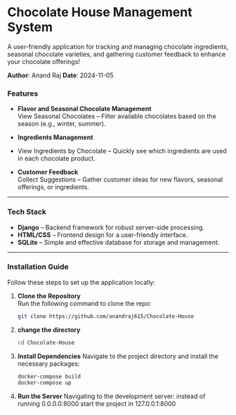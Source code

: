 # Chocolate House Management System

A user-friendly application for tracking and managing chocolate ingredients, seasonal chocolate varieties, and gathering customer feedback to enhance your chocolate offerings!

**Author**: Anand Raj
**Date**: 2024-11-05

###  Features

- **Flavor and Seasonal Chocolate Management**  
  View Seasonal Chocolates – Filter available chocolates based on the season (e.g., winter, summer).
- **Ingredients Management**
- 
  View Ingredients by Chocolate – Quickly see which ingredients are used in each chocolate product.

- **Customer Feedback**  
  Collect Suggestions – Gather customer ideas for new flavors, seasonal offerings, or ingredients.

---

###  Tech Stack
- **Django** – Backend framework for robust server-side processing.
- **HTML/CSS** – Frontend design for a user-friendly interface.
- **SQLite** – Simple and effective database for storage and management.

---

### Installation Guide
Follow these steps to set up the application locally:

1. **Clone the Repository**  
   Run the following command to clone the repo:
   ```bash
   git clone https://github.com/anandraj615/Chocolate-House

2. **change the directory**
    ```bash
    cd Chocolate-House
4. **Install Dependencies**
    Navigate to the project directory and install the necessary packages:
    ```bash
    docker-compose build
    docker-compose up
5. **Run the Server**
    Navigating to the development server:
   instead of running 0.0.0.0:8000
   start the project in 127.0.0.1:8000



